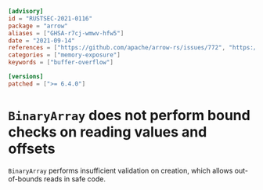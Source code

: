 ```toml
[advisory]
id = "RUSTSEC-2021-0116"
package = "arrow"
aliases = ["GHSA-r7cj-wmwv-hfw5"]
date = "2021-09-14"
references = ["https://github.com/apache/arrow-rs/issues/772", "https://github.com/apache/arrow-rs/issues/773"]
categories = ["memory-exposure"]
keywords = ["buffer-overflow"]

[versions]
patched = [">= 6.4.0"]
```

# `BinaryArray` does not perform bound checks on reading values and offsets

`BinaryArray` performs insufficient validation on creation, which allows out-of-bounds reads in safe code.
